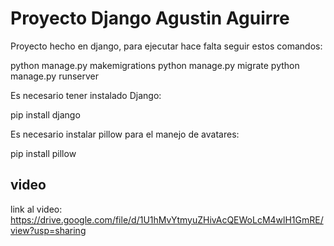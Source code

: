 # Proyecto Django Agustin Aguirre
Proyecto hecho en django, para ejecutar hace falta seguir estos comandos: 

python manage.py makemigrations
python manage.py migrate
python manage.py runserver


Es necesario tener instalado Django: 

pip install django

Es necesario instalar pillow para el manejo de avatares:

pip install pillow

## video
link al video: 
https://drive.google.com/file/d/1U1hMvYtmyuZHivAcQEWoLcM4wlH1GmRE/view?usp=sharing